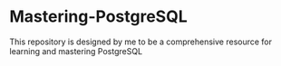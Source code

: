 # Mastering-PostgreSQL
This repository is designed by me to be a comprehensive resource for learning and mastering PostgreSQL
